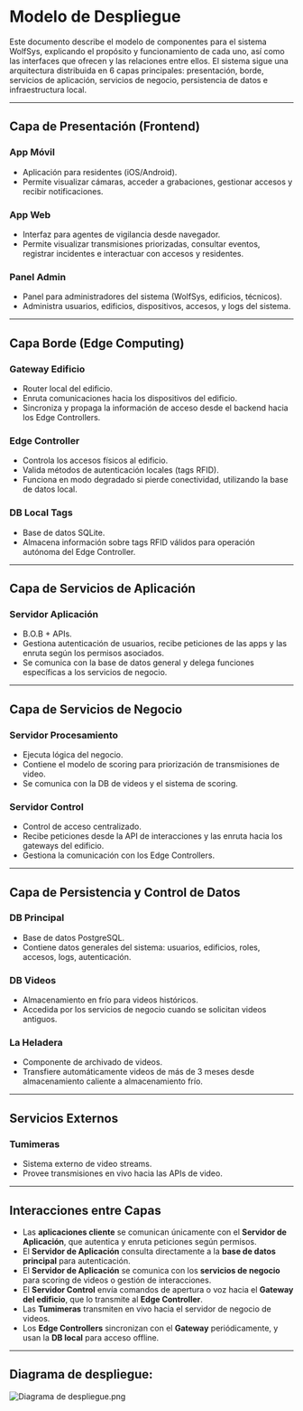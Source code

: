 # Modelo de Despliegue

Este documento describe el modelo de componentes para el sistema WolfSys, explicando el propósito y funcionamiento de cada uno, así como las interfaces que ofrecen y las relaciones entre ellos. El sistema sigue una arquitectura distribuida en 6 capas principales: presentación, borde, servicios de aplicación, servicios de negocio, persistencia de datos e infraestructura local.

---

## Capa de Presentación (Frontend)

### **App Móvil**
- Aplicación para residentes (iOS/Android).
- Permite visualizar cámaras, acceder a grabaciones, gestionar accesos y recibir notificaciones.

### **App Web**
- Interfaz para agentes de vigilancia desde navegador.
- Permite visualizar transmisiones priorizadas, consultar eventos, registrar incidentes e interactuar con accesos y residentes.

### **Panel Admin**
- Panel para administradores del sistema (WolfSys, edificios, técnicos).
- Administra usuarios, edificios, dispositivos, accesos, y logs del sistema.

---

## Capa Borde (Edge Computing)

### **Gateway Edificio**
- Router local del edificio.
- Enruta comunicaciones hacia los dispositivos del edificio.
- Sincroniza y propaga la información de acceso desde el backend hacia los Edge Controllers.

### **Edge Controller**
- Controla los accesos físicos al edificio.
- Valida métodos de autenticación locales (tags RFID).
- Funciona en modo degradado si pierde conectividad, utilizando la base de datos local.

### **DB Local Tags**
- Base de datos SQLite.
- Almacena información sobre tags RFID válidos para operación autónoma del Edge Controller.

---

## Capa de Servicios de Aplicación

### **Servidor Aplicación**
- B.O.B + APIs.
- Gestiona autenticación de usuarios, recibe peticiones de las apps y las enruta según los permisos asociados.
- Se comunica con la base de datos general y delega funciones específicas a los servicios de negocio.

---

## Capa de Servicios de Negocio

### **Servidor Procesamiento**
- Ejecuta lógica del negocio.
- Contiene el modelo de scoring para priorización de transmisiones de video.
- Se comunica con la DB de videos y el sistema de scoring.

### **Servidor Control**
- Control de acceso centralizado.
- Recibe peticiones desde la API de interacciones y las enruta hacia los gateways del edificio.
- Gestiona la comunicación con los Edge Controllers.

---

## Capa de Persistencia y Control de Datos

### **DB Principal**
- Base de datos PostgreSQL.
- Contiene datos generales del sistema: usuarios, edificios, roles, accesos, logs, autenticación.

### **DB Videos**
- Almacenamiento en frío para videos históricos.
- Accedida por los servicios de negocio cuando se solicitan videos antiguos.

### **La Heladera**
- Componente de archivado de videos.
- Transfiere automáticamente videos de más de 3 meses desde almacenamiento caliente a almacenamiento frío.

---

## Servicios Externos

### **Tumimeras**
- Sistema externo de video streams.
- Provee transmisiones en vivo hacia las APIs de video.

---

## Interacciones entre Capas

- Las **aplicaciones cliente** se comunican únicamente con el **Servidor de Aplicación**, que autentica y enruta peticiones según permisos.
- El **Servidor de Aplicación** consulta directamente a la **base de datos principal** para autenticación.
- El **Servidor de Aplicación** se comunica con los **servicios de negocio** para scoring de videos o gestión de interacciones.
- El **Servidor Control** envía comandos de apertura o voz hacia el **Gateway del edificio**, que lo transmite al **Edge Controller**.
- Las **Tumimeras** transmiten en vivo hacia el servidor de negocio de videos.
- Los **Edge Controllers** sincronizan con el **Gateway** periódicamente, y usan la **DB local** para acceso offline.

---

## Diagrama de despliegue:
![Diagrama de despliegue.png](Diagramas/Exportados/Diagrama-de-despliegue.png)
